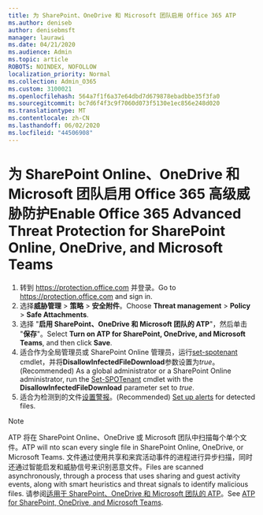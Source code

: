 ```yaml
---
title: 为 SharePoint、OneDrive 和 Microsoft 团队启用 Office 365 ATP
ms.author: deniseb
author: denisebmsft
manager: laurawi
ms.date: 04/21/2020
ms.audience: Admin
ms.topic: article
ROBOTS: NOINDEX, NOFOLLOW
localization_priority: Normal
ms.collection: Admin_O365
ms.custom: 3100021
ms.openlocfilehash: 564a7f1f6a37e64dbd7d679878ebadbbe35f3fa0
ms.sourcegitcommit: bc7d6f4f3c9f7060d073f5130e1ec856e248d020
ms.translationtype: MT
ms.contentlocale: zh-CN
ms.lasthandoff: 06/02/2020
ms.locfileid: "44506908"
---
```

# <a name="enable-office-365-advanced-threat-protection-for-sharepoint-online-onedrive-and-microsoft-teams"></a><span data-ttu-id="e3a9b-102">为 SharePoint Online、OneDrive 和 Microsoft 团队启用 Office 365 高级威胁防护</span><span class="sxs-lookup"><span data-stu-id="e3a9b-102">Enable Office 365 Advanced Threat Protection for SharePoint Online, OneDrive, and Microsoft Teams</span></span>

1. <span data-ttu-id="e3a9b-103">转到 https://protection.office.com 并登录。</span><span class="sxs-lookup"><span data-stu-id="e3a9b-103">Go to https://protection.office.com and sign in.</span></span>
2. <span data-ttu-id="e3a9b-104">选择**威胁管理**  >  **策略**  >  **安全附件**。</span><span class="sxs-lookup"><span data-stu-id="e3a9b-104">Choose **Threat management** > **Policy** > **Safe Attachments**.</span></span>
3. <span data-ttu-id="e3a9b-105">选择 "**启用 SharePoint、OneDrive 和 Microsoft 团队的 ATP**"，然后单击 "**保存**"。</span><span class="sxs-lookup"><span data-stu-id="e3a9b-105">Select **Turn on ATP for SharePoint, OneDrive, and Microsoft Teams**, and then click **Save**.</span></span>
4. <span data-ttu-id="e3a9b-106">适合作为全局管理员或 SharePoint Online 管理员，运行[set-spotenant](https://docs.microsoft.com/powershell/module/sharepoint-online/Set-SPOTenant?view=sharepoint-ps) cmdlet，并将**DisallowInfectedFileDownload**参数设置为*true*。</span><span class="sxs-lookup"><span data-stu-id="e3a9b-106">(Recommended) As a global administrator or a SharePoint Online administrator, run the [Set-SPOTenant](https://docs.microsoft.com/powershell/module/sharepoint-online/Set-SPOTenant?view=sharepoint-ps) cmdlet with the **DisallowInfectedFileDownload** parameter set to *true*.</span></span>
5. <span data-ttu-id="e3a9b-107">适合为检测到的文件[设置警报](https://docs.microsoft.com/microsoft-365/security/office-365-security/turn-on-atp-for-spo-odb-and-teams#set-up-alerts-for-detected-files)。</span><span class="sxs-lookup"><span data-stu-id="e3a9b-107">(Recommended) [Set up alerts](https://docs.microsoft.com/microsoft-365/security/office-365-security/turn-on-atp-for-spo-odb-and-teams#set-up-alerts-for-detected-files) for detected files.</span></span>

> [!NOTE]
> <span data-ttu-id="e3a9b-108">ATP 将在 SharePoint Online、OneDrive 或 Microsoft 团队中扫描每个单个文件。</span><span class="sxs-lookup"><span data-stu-id="e3a9b-108">ATP will nto scan every single file in SharePoint Online, OneDrive, or Microsoft Teams.</span></span> <span data-ttu-id="e3a9b-109">文件通过使用共享和来宾活动事件的进程进行异步扫描，同时还通过智能启发和威胁信号来识别恶意文件。</span><span class="sxs-lookup"><span data-stu-id="e3a9b-109">Files are scanned asynchronously, through a process that uses sharing and guest activity events, along with smart heuristics and threat signals to identify malicious files.</span></span> <span data-ttu-id="e3a9b-110">请参阅[适用于 SharePoint、OneDrive 和 Microsoft 团队的 ATP](https://docs.microsoft.com/microsoft-365/security/office-365-security/atp-for-spo-odb-and-teams)。</span><span class="sxs-lookup"><span data-stu-id="e3a9b-110">See [ATP for SharePoint, OneDrive, and Microsoft Teams](https://docs.microsoft.com/microsoft-365/security/office-365-security/atp-for-spo-odb-and-teams).</span></span>